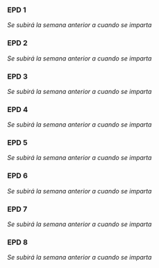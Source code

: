 
<br /> 
<br /> 

### EPD 1
*Se subirá la semana anterior a cuando se imparta*

### EPD 2
*Se subirá la semana anterior a cuando se imparta*

### EPD 3
*Se subirá la semana anterior a cuando se imparta*

### EPD 4
*Se subirá la semana anterior a cuando se imparta*

### EPD 5
*Se subirá la semana anterior a cuando se imparta*

### EPD 6
*Se subirá la semana anterior a cuando se imparta*

### EPD 7
*Se subirá la semana anterior a cuando se imparta*

### EPD 8
*Se subirá la semana anterior a cuando se imparta*

